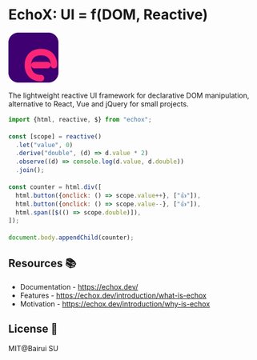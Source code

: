 # EchoX: UI = f(DOM, Reactive)

<img src="./docs/public/logo.svg" width="100"/>

The lightweight reactive UI framework for declarative DOM manipulation, alternative to React, Vue and jQuery for small projects.

```js
import {html, reactive, $} from "echox";

const [scope] = reactive()
  .let("value", 0)
  .derive("double", (d) => d.value * 2)
  .observe((d) => console.log(d.value, d.double))
  .join();

const counter = html.div([
  html.button({onclick: () => scope.value++}, ["👍"]),
  html.button({onclick: () => scope.value--}, ["👍"]),
  html.span([$(() => scope.double)]),
]);

document.body.appendChild(counter);
```

## Resources 📚

- Documentation - https://echox.dev/
- Features - https://echox.dev/introduction/what-is-echox
- Motivation - https://echox.dev/introduction/why-is-echox

## License 📄

MIT@Bairui SU
